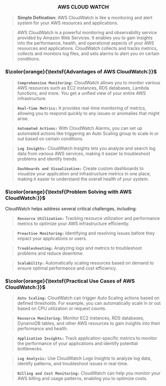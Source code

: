 ### <p align="center">AWS CLOUD WATCH</p>

> **Simple Defination:** AWS CloudWatch is like a monitoring and alert system for your AWS resources and applications.

> AWS CloudWatch is a powerful monitoring and observability service provided by Amazon Web Services. It enables you to gain insights into the performance,
health, and operational aspects of your AWS resources and applications. CloudWatch collects and tracks metrics, collects and monitors log files, and sets alarms to alert you on certain conditions.

### $\color{orange}{\textsf{Advantages of AWS CloudWatch:}}$

> **`Comprehensive Monitoring:`** CloudWatch allows you to monitor various AWS resources such as EC2 instances, RDS databases, Lambda functions, and more. You get a unified view of your entire AWS infrastructure.

> **`Real-Time Metrics:`** It provides real-time monitoring of metrics, allowing you to respond quickly to any issues or anomalies that might arise.

> **`Automated Actions:`** With CloudWatch Alarms, you can set up automated actions like triggering an Auto Scaling group to scale in or out based on certain conditions.

> **`Log Insights:`** CloudWatch Insights lets you analyze and search log data from various AWS services, making it easier to troubleshoot problems and identify trends.

> **`Dashboards and Visualization:`** Create custom dashboards to visualize your application and infrastructure metrics in one place, making it easier to understand the overall health of your system.

### $\color{orange}{\textsf{Problem Solving with AWS CloudWatch:}}$

CloudWatch helps address several critical challenges, including:

> **`Resource Utilization:`** Tracking resource utilization and performance metrics to optimize your AWS infrastructure efficiently.

> **`Proactive Monitoring:`** Identifying and resolving issues before they impact your applications or users.

> **`Troubleshooting:`** Analyzing logs and metrics to troubleshoot problems and reduce downtime.

> **`Scalability:`** Automatically scaling resources based on demand to ensure optimal performance and cost efficiency.

### $\color{orange}{\textsf{Practical Use Cases of AWS CloudWatch:}}$

> **`Auto Scaling:`** CloudWatch can trigger Auto Scaling actions based on defined thresholds. For example, you can automatically scale in or out based on CPU utilization or request counts.

> **`Resource Monitoring:`** Monitor EC2 instances, RDS databases, DynamoDB tables, and other AWS resources to gain insights into their performance and health.

> **`Application Insights:`** Track application-specific metrics to monitor the performance of your applications and identify potential bottlenecks.

> **`Log Analysis:`** Use CloudWatch Logs Insights to analyze log data, identify patterns, and troubleshoot issues in real-time.

> **`Billing and Cost Monitoring:`** CloudWatch can help you monitor your AWS billing and usage patterns, enabling you to optimize costs.
